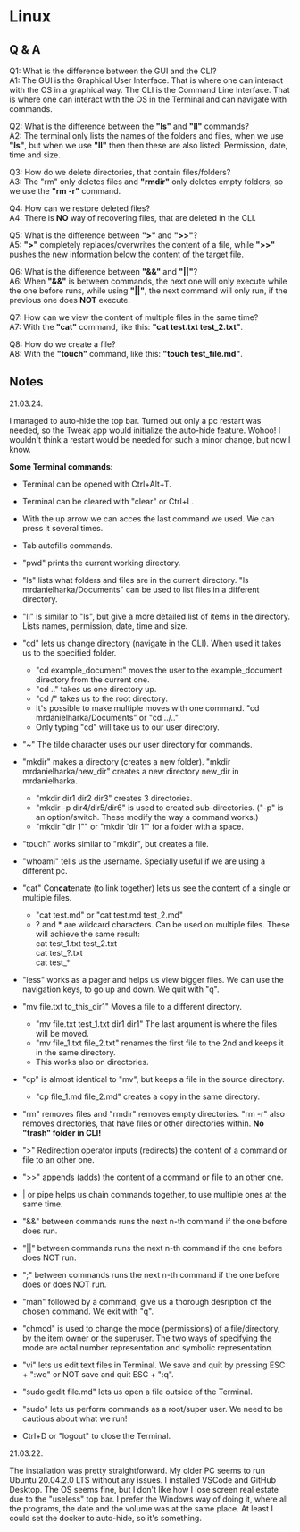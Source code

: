# Linux

## Q & A

Q1: What is the difference between the GUI and the CLI?\
A1: The GUI is the Graphical User Interface. That is where one can interact with the OS in a graphical way. The CLI is the Command Line Interface. That is where one can interact with the OS in the Terminal and can navigate with commands.

Q2: What is the difference between the **"ls"** and **"ll"** commands?\
A2: The terminal only lists the names of the folders and files, when we use **"ls"**, but when we use **"ll"** then then these are also listed: Permission, date, time and size.

Q3: How do we delete directories, that contain files/folders?\
A3: The "rm" only deletes files and **"rmdir"** only deletes empty folders, so we use the **"rm -r"** command.

Q4: How can we restore deleted files?\
A4: There is **NO** way of recovering files, that are deleted in the CLI.

Q5: What is the difference between **">"** and **">>"**?\
A5: **">"** completely replaces/overwrites the content of a file, while **">>"** pushes the new information below the content of the target file.

Q6: What is the difference between **"&&"** and **"||"**?\
A6: When **"&&"** is between commands, the next one will only execute while the one before runs, while using **"||"**, the next command will only run, if the previous one does **NOT** execute.

Q7: How can we view the content of multiple files in the same time?\
A7: With the **"cat"** command, like this: **"cat test.txt test_2.txt"**.

Q8: How do we create a file?\
A8: With the **"touch"** command, like this: **"touch test_file.md"**.

## Notes

21.03.24.

I managed to auto-hide the top bar. Turned out only a pc restart was needed, so the Tweak app would initialize the auto-hide feature. Wohoo! I wouldn't think a restart would be needed for such a minor change, but now I know.

**Some Terminal commands:**

- Terminal can be opened with Ctrl+Alt+T.

- Terminal can be cleared with "clear" or Ctrl+L.

- With the up arrow we can acces the last command we used. We can press it several times.

- Tab autofills commands.

- "pwd" prints the current working directory.

- "ls" lists what folders and files are in the current directory. "ls mrdanielharka/Documents" can be used to list files in a different directory.

- "ll" is similar to "ls", but give a more detailed list of items in the directory. Lists names, permission, date, time and size.


- "cd" lets us change directory (navigate in the CLI). When used it takes us to the specified folder.
    - "cd example_document" moves the user to the example_document directory from the current one.
    - "cd .." takes us one directory up.
    - "cd /" takes us to the root directory.
    - It's possible to make multiple moves with one command. "cd mrdanielharka/Documents" or "cd ../.."
    - Only typing "cd" will take us to our user directory.

- "~" The tilde character uses our user directory for commands.

- "mkdir" makes a directory (creates a new folder). "mkdir mrdanielharka/new_dir" creates a new directory new_dir in mrdanielharka.
    - "mkdir dir1 dir2 dir3" creates 3 directories.
    - "mkdir -p dir4/dir5/dir6" is used to created sub-directories. ("-p" is an option/switch. These modify the way a command works.)
    - "mkdir "dir 1"" or "mkdir 'dir 1'" for a folder with a space.
- "touch" works similar to "mkdir", but creates a file.

- "whoami" tells us the username. Specially useful if we are using a different pc.

- "cat" Con**cat**enate (to link together) lets us see the content of a single or multiple files.
    - "cat test.m<span>d" or "cat test.m<span>d test_2.m<span>d"
    - ? and * are wildcard characters. Can be used on multiple files. These will achieve the same result:\
    cat test_1.txt test_2.txt\
    cat test_?.txt\
    cat test_*
- "less" works as a pager and helps us view bigger files. We can use the navigation keys, to go up and down. We quit with "q".
- "mv file.txt to_this_dir1" Moves a file to a different directory.
    - "mv file.txt test_1.txt dir1 dir1" The last argument is where the files will be moved.
    - "mv file_1.txt file_2.txt" renames the first file to the 2nd and keeps it in the same directory.
    - This works also on directories.
- "cp" is almost identical to "mv", but keeps a file in the source directory.
    - "cp file_1.md file_2.md" creates a copy in the same directory.
- "rm" removes files and "rmdir" removes empty directories. "rm -r" also removes directories, that have files or other directories within. **No "trash" folder in CLI!**
- ">" Redirection operator inputs (redirects) the content of a command or file to an other one.
- ">>" appends (adds) the content of a command or file to an other one.
- | or pipe helps us chain commands together, to use multiple ones at the same time.
- "&&" between commands runs the next n-th command if the one before does run.
- "||" between commands runs the next n-th command if the one before does NOT run.
- ";" between commands runs the next n-th command if the one before does or does NOT run.
- "man" followed by a command, give us a thorough desription of the chosen command. We exit with "q".
- "chmod" is used to change the mode (permissions) of a file/directory, by the item owner or the superuser. The two ways of specifying the mode are octal number representation and symbolic representation.
- "vi" lets us edit text files in Terminal. We save and quit by pressing ESC + ":wq" or NOT save and quit ESC + ":q".
- "sudo gedit file.m<span>d" lets us open a file outside of the Terminal.
- "sudo" lets us perform commands as a root/super user. We need to be cautious about what we run!
- Ctrl+D or "logout" to close the Terminal.

21.03.22.

The installation was pretty straightforward. My older PC seems to run Ubuntu 20.04.2.0 LTS without any issues. I installed VSCode and GitHub Desktop. The OS seems fine, but I don't like how I lose screen real estate due to the "useless" top bar. I prefer the Windows way of doing it, where all the programs, the date and the volume was at the same place. At least I could set the docker to auto-hide, so it's something.
